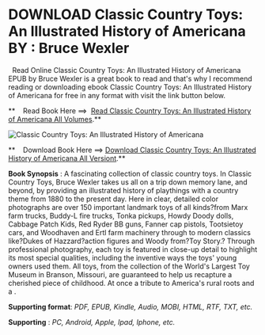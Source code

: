  **DOWNLOAD Classic Country Toys: An Illustrated History of Americana BY : Bruce Wexler**
========================================================================================

  Read Online Classic Country Toys: An Illustrated History of Americana EPUB by Bruce Wexler is a great book to read and that's why I recommend reading or downloading ebook Classic Country Toys: An Illustrated History of Americana for free in any format with visit the link button below.

**    Read Book Here ==>  [Read Classic Country Toys: An Illustrated History of Americana All Volumes](https://goodreadbook.site/?book=1510756442).**

![Classic Country Toys: An Illustrated History of Americana](https://i.gr-assets.com/images/S/compressed.photo.goodreads.com/books/1649384746l/56897523.jpg)

**    Download Book Here ==> [Download Classic Country Toys: An Illustrated History of Americana All Versiont](https://goodreadbook.site/?book=1510756442).**

**Book Synopsis** : A fascinating collection of classic country toys. In Classic Country Toys, Bruce Wexler takes us all on a trip down memory lane, and beyond, by providing an illustrated history of playthings with a country theme from 1880 to the present day. Here in clear, detailed color photographs are over 150 important landmark toys of all kinds?from Marx farm trucks, Buddy-L fire trucks, Tonka pickups, Howdy Doody dolls, Cabbage Patch Kids, Red Ryder BB guns, Fanner cap pistols, Tootsietoy cars, and Woodhaven and Ertl farm machinery through to modern classics like?Dukes of Hazzard?action figures and Woody from?Toy Story.? Through professional photography, each toy is featured in close-up detail to highlight its most special qualities, including the inventive ways the toys' young owners used them. All toys, from the collection of the World's Largest Toy Museum in Branson, Missouri, are guaranteed to help us recapture a cherished piece of childhood. At once a tribute to America's rural roots and a .

**Supporting format**: _PDF, EPUB, Kindle, Audio, MOBI, HTML, RTF, TXT, etc._

**Supporting** : _PC, Android, Apple, Ipad, Iphone, etc._
